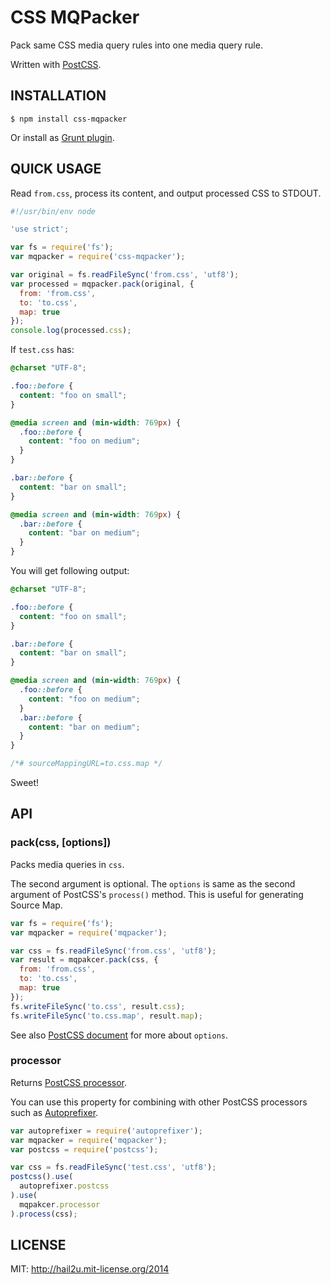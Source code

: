 CSS MQPacker
============

Pack same CSS media query rules into one media query rule.

Written with [PostCSS][1].


INSTALLATION
------------

    $ npm install css-mqpacker

Or install as [Grunt plugin][2].


QUICK USAGE
-----------

Read `from.css`, process its content, and output processed CSS to STDOUT.

```js
#!/usr/bin/env node

'use strict';

var fs = require('fs');
var mqpacker = require('css-mqpacker');

var original = fs.readFileSync('from.css', 'utf8');
var processed = mqpacker.pack(original, {
  from: 'from.css',
  to: 'to.css',
  map: true
});
console.log(processed.css);
```

If `test.css` has:

```css
@charset "UTF-8";

.foo::before {
  content: "foo on small";
}

@media screen and (min-width: 769px) {
  .foo::before {
    content: "foo on medium";
  }
}

.bar::before {
  content: "bar on small";
}

@media screen and (min-width: 769px) {
  .bar::before {
    content: "bar on medium";
  }
}
```

You will get following output:

```css
@charset "UTF-8";

.foo::before {
  content: "foo on small";
}

.bar::before {
  content: "bar on small";
}

@media screen and (min-width: 769px) {
  .foo::before {
    content: "foo on medium";
  }
  .bar::before {
    content: "bar on medium";
  }
}

/*# sourceMappingURL=to.css.map */
```

Sweet!


API
---

### pack(css, [options])

Packs media queries in `css`.

The second argument is optional. The `options` is same as the second argument of
PostCSS's `process()` method. This is useful for generating Source Map.

```javascript
var fs = require('fs');
var mqpacker = require('mqpacker');

var css = fs.readFileSync('from.css', 'utf8');
var result = mqpakcer.pack(css, {
  from: 'from.css',
  to: 'to.css',
  map: true
});
fs.writeFileSync('to.css', result.css);
fs.writeFileSync('to.css.map', result.map);
```

See also [PostCSS document][3] for more about `options`.


### processor

Returns [PostCSS processor][4].

You can use this property for combining with other PostCSS processors such as
[Autoprefixer][5].

```javascript
var autoprefixer = require('autoprefixer');
var mqpacker = require('mqpacker');
var postcss = require('postcss');

var css = fs.readFileSync('test.css', 'utf8');
postcss().use(
  autoprefixer.postcss
).use(
  mqpakcer.processor
).process(css);
```


LICENSE
-------

MIT: http://hail2u.mit-license.org/2014


[1]: https://github.com/ai/postcss
[2]: https://github.com/hail2u/grunt-css-mqpacker
[3]: https://github.com/ai/postcss#source-map-1
[4]: https://github.com/ai/postcss#processor
[5]: https://github.com/ai/autoprefixer
